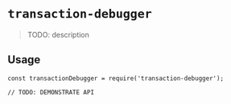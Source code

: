 # `transaction-debugger`

> TODO: description

## Usage

```
const transactionDebugger = require('transaction-debugger');

// TODO: DEMONSTRATE API
```
